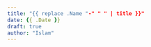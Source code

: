 ```yaml
---
title: "{{ replace .Name "-" " " | title }}"
date: {{ .Date }}
draft: true
author: "Islam"
---
```



